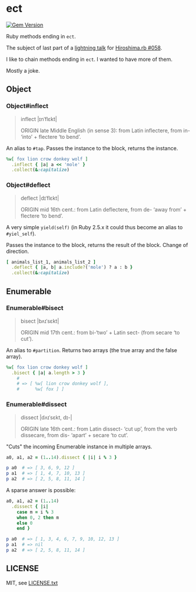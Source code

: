 
# ect

[![Gem Version](https://badge.fury.io/rb/et-orbi.svg)](http://badge.fury.io/rb/ect)

Ruby methods ending in `ect`.

The subject of last part of a [lightning talk](https://speakerdeck.com/jmettraux/ruby-methods-in-ect-hiroshima-dot-rb-number-058) for [Hiroshima.rb #058](https://hiroshimarb.connpass.com/event/65459/).

I like to chain methods ending in `ect`. I wanted to have more of them.

Mostly a joke.


## Object

### Object#inflect

> inflect |ɪnˈflɛkt|
>
> ORIGIN late Middle English (in sense 3): from Latin inflectere, from in- ‘into’ + flectere ‘to bend’.

An alias to `#tap`. Passes the instance to the block, returns the instance.

```ruby
%w[ fox lion crow donkey wolf ]
  .inflect { |a| a << 'mole' }
  .collect(&:capitalize)
```

### Object#deflect

> deflect |dɪˈflɛkt|
>
> ORIGIN mid 16th cent.: from Latin deflectere, from de- ‘away from’ + flectere ‘to bend’.

A very simple `yield(self)` (in Ruby 2.5.x it could thus become an alias to `#yiel_self`).

Passes the instance to the block, returns the result of the block. Change of direction.

```ruby
[ animals_list_1, animals_list_2 ]
  .deflect { |a, b| a.include?('mole') ? a : b }
  .collect(&:capitalize)
```

## Enumerable

### Enumerable#bisect

> bisect |bʌɪˈsɛkt|
>
> ORIGIN mid 17th cent.: from bi-‘two’ + Latin sect- (from secare ‘to cut’).

An alias to `#partition`. Returns two arrays (the true array and the false array).

```ruby
%w[ fox lion crow donkey wolf ]
  .bisect { |a| a.length > 3 }
    #
    # => [ %w[ lion crow donkey wolf ],
    #      %w[ fox ] ]
```

### Enumerable#dissect

> dissect |dʌɪˈsɛkt, dɪ-|
>
> ORIGIN late 16th cent.: from Latin dissect- ‘cut up’, from the verb dissecare, from dis- ‘apart’ + secare ‘to cut’.

"Cuts" the incoming Enumerable instance in multiple arrays.

```ruby
a0, a1, a2 = (1..14).dissect { |i| i % 3 }

p a0  # => [ 3, 6, 9, 12 ]
p a1  # => [ 1, 4, 7, 10, 13 ]
p a2  # => [ 2, 5, 8, 11, 14 ]
```

A sparse answer is possible:
```ruby
a0, a1, a2 = (1..14)
  .dissect { |i|
    case m = i % 3
    when 0, 2 then m
    else 0
    end }

p a0  # => [ 1, 3, 4, 6, 7, 9, 10, 12, 13 ]
p a1  # => nil
p a2  # => [ 2, 5, 8, 11, 14 ]
```


## LICENSE

MIT, see [LICENSE.txt](LICENSE.txt)

